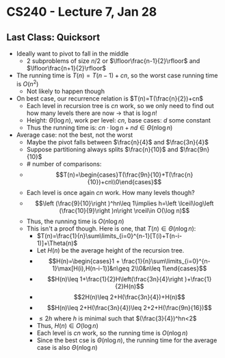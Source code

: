 # CS240 - Lecture 7, Jan 28

## Last Class: Quicksort
- Ideally want to pivot to fall in the middle
  - 2 subproblems of size $n/2$ or $\lfloor\frac{n-1}{2}\rfloor$ and $\lfloor\frac{n+1}{2}\rfloor$
- The running time is $T(n)=T(n-1)+cn$, so the worst case running time is $O(n^2)$
  - Not likely to happen though
- On best case, our recurrence relation is $T(n)=T(\frac{n}{2})+cn$
  - Each level in recursion tree is $cn$ work, so we only need to find out how many levels there are now -> that is $\log n$!
  - Height: $\Theta(\log n)$, work per level: $cn$, base cases: $d$ some constant
  - Thus the running time is: $cn\cdot\log n+nd\in \Theta(n\log n)$
- Average case: not the best, not the worst
  - Maybe the pivot falls between $\frac{n}{4}$ and $\frac{3n}{4}$
  - Suppose partitioning always splits $\frac{n}{10}$ and $\frac{9n}{10}$
  - \# number of comparisons:
  - $$T(n)=\begin{cases}T(\frac{9n}{10}+T(\frac{n}{10})+cn\\0\end{cases}$$
  - Each level is once again $cn$ work. How many levels though?
  - $$\left (\frac{9}{10}\right )^hn\leq 1\implies h=\left \lceil\log\left (\frac{10}{9}\right )n\right \rceil\in O(\log n)$$
  - Thus, the running time is $O(n\log n)$
  - This isn't a proof though. Here is one, that $T(n)\in\Theta(n\log n)$:
    - $T(n)=\frac{1}{n}\sum\limits_{i=0}^{n-1}[T(i)+T(n-i-1)]+\Theta(n)$
    - Let $H(n)$ be the average height of the recursion tree.
    - $$H(n)=\begin{cases}1 + \frac{1}{n}\sum\limits_{i=0}^{n-1}\max[H(i),H(n-i-1)]&n\geq 2\\0&n\leq 1\end{cases}$$
    - $$H(n)\leq 1+\frac{1}{2}H\left(\frac{3n}{4}\right )+\frac{1}{2}H(n)$$
    - $$2H(n)\leq 2+H(\frac{3n}{4})+H(n)$$
    - $$H(n)\leq 2+H(\frac{3n}{4})\leq 2+2+H(\frac{9n}{16})$$
    - $\leq 2h$ where $h$ is minimal such that $(\frac{3}{4})^hn<2$
    - Thus, $H(n)\in O(\log n)$
    - Each level is $cn$ work, so the running time is $O(n\log n)$
    - Since the best cse is $\Theta(n\log n)$, the running time for the average case is also $\Theta(n\log n)$


